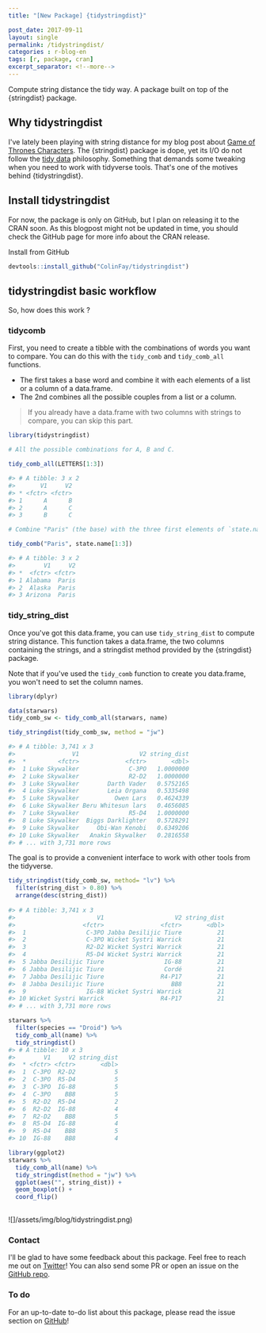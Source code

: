 ```yaml
---
title: "[New Package] {tidystringdist}"

post_date: 2017-09-11
layout: single
permalink: /tidystringdist/
categories : r-blog-en
tags: [r, package, cran]
excerpt_separator: <!--more-->
---
```


Compute string distance the tidy way. A package built on top of the {stringdist} package.

## Why tidystringdist 

I've lately been playing with string distance for my blog post about [Game of Thrones Characters](http://colinfay.me/game-of-thrones-characters-r/). The {stringdist} package is dope, yet its I/O do not follow the [tidy data](http://vita.had.co.nz/papers/tidy-data.html) philosophy. Something that demands some tweaking when you need to work with tidyverse tools. That's one of the motives behind {tidystringdist}. 

## Install tidystringdist

For now, the package is only on GitHub, but I plan on releasing it to the CRAN soon. As this blogpost might not be updated in time, you should check the GitHub page for more info about the CRAN release. 

Install from GitHub

``` r
devtools::install_github("ColinFay/tidystringdist")
```


## tidystringdist basic workflow

So, how does this work ? 

### tidycomb

First, you need to create a tibble with the combinations of words you want to compare. You can do this with the `tidy_comb` and `tidy_comb_all` functions. 

+ The first takes a base word and combine it with each elements of a list or a column of a data.frame. 
+ The 2nd combines all the possible couples from a list or a column.

> If you already have a data.frame with two columns with strings to compare, you can skip this part.

``` r
library(tidystringdist)

# All the possible combinations for A, B and C.

tidy_comb_all(LETTERS[1:3])

#> # A tibble: 3 x 2
#>       V1     V2
#> * <fctr> <fctr>
#> 1      A      B
#> 2      A      C
#> 3      B      C
```

``` r
# Combine "Paris" (the base) with the three first elements of `state.name`. 

tidy_comb("Paris", state.name[1:3])

#> # A tibble: 3 x 2
#>        V1     V2
#> *  <fctr> <fctr>
#> 1 Alabama  Paris
#> 2  Alaska  Paris
#> 3 Arizona  Paris
```

### tidy_string_dist

Once you've got this data.frame, you can use `tidy_string_dist` to compute string distance. This function takes a data.frame, the two columns containing the strings, and a stringdist method provided by the {stringdist} package. 

Note that if you've used the `tidy_comb` function to create you data.frame, you won't need to set the column names.

``` r
library(dplyr)

data(starwars)
tidy_comb_sw <- tidy_comb_all(starwars, name)

tidy_stringdist(tidy_comb_sw, method = "jw")

#> # A tibble: 3,741 x 3
#>                V1                 V2 string_dist
#>  *         <fctr>             <fctr>       <dbl>
#>  1 Luke Skywalker              C-3PO   1.0000000
#>  2 Luke Skywalker              R2-D2   1.0000000
#>  3 Luke Skywalker        Darth Vader   0.5752165
#>  4 Luke Skywalker        Leia Organa   0.5335498
#>  5 Luke Skywalker          Owen Lars   0.4624339
#>  6 Luke Skywalker Beru Whitesun lars   0.4656085
#>  7 Luke Skywalker              R5-D4   1.0000000
#>  8 Luke Skywalker  Biggs Darklighter   0.5728291
#>  9 Luke Skywalker     Obi-Wan Kenobi   0.6349206
#> 10 Luke Skywalker   Anakin Skywalker   0.2816558
#> # ... with 3,731 more rows
```

The goal is to provide a convenient interface to work with other tools from the tidyverse.

``` r
tidy_stringdist(tidy_comb_sw, method= "lv") %>%
  filter(string_dist > 0.80) %>%
  arrange(desc(string_dist))
  
#> # A tibble: 3,741 x 3
#>                       V1                    V2 string_dist
#>                   <fctr>                <fctr>       <dbl>
#>  1                 C-3PO Jabba Desilijic Tiure          21
#>  2                 C-3PO Wicket Systri Warrick          21
#>  3                 R2-D2 Wicket Systri Warrick          21
#>  4                 R5-D4 Wicket Systri Warrick          21
#>  5 Jabba Desilijic Tiure                 IG-88          21
#>  6 Jabba Desilijic Tiure                 Cordé          21
#>  7 Jabba Desilijic Tiure                R4-P17          21
#>  8 Jabba Desilijic Tiure                   BB8          21
#>  9                 IG-88 Wicket Systri Warrick          21
#> 10 Wicket Systri Warrick                R4-P17          21
#> # ... with 3,731 more rows
```

``` r
starwars %>%
  filter(species == "Droid") %>%
  tidy_comb_all(name) %>%
  tidy_stringdist()
#> # A tibble: 10 x 3
#>        V1     V2 string_dist
#>  * <fctr> <fctr>       <dbl>
#>  1  C-3PO  R2-D2           5
#>  2  C-3PO  R5-D4           5
#>  3  C-3PO  IG-88           5
#>  4  C-3PO    BB8           5
#>  5  R2-D2  R5-D4           2
#>  6  R2-D2  IG-88           4
#>  7  R2-D2    BB8           5
#>  8  R5-D4  IG-88           4
#>  9  R5-D4    BB8           5
#> 10  IG-88    BB8           4
```

``` r
library(ggplot2)
starwars %>%
  tidy_comb_all(name) %>%
  tidy_stringdist(method = "jw") %>%
  ggplot(aes("", string_dist)) +
  geom_boxplot() +
  coord_flip()
  
```

![]/assets/img/blog/tidystringdist.png)

### Contact

I'll be glad to have some feedback about this package. Feel free to reach me out on [Twitter](http://www.twitter.com/_colinfay)! You can also send some PR or open an issue on the [GitHub repo](https://github.com/ColinFay/tidystringdist). 

### To do 

For an up-to-date to-do list about this package, please read the issue section on [GitHub](https://github.com/ColinFay/tidystringdist/issues)!

